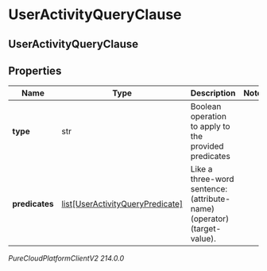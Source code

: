 # UserActivityQueryClause

## UserActivityQueryClause

## Properties

|Name | Type | Description | Notes|
|------------ | ------------- | ------------- | -------------|
| **type** | str | Boolean operation to apply to the provided predicates | |
| **predicates** | [list[UserActivityQueryPredicate]](UserActivityQueryPredicate) | Like a three-word sentence: (attribute-name) (operator) (target-value). | |



_PureCloudPlatformClientV2 214.0.0_
